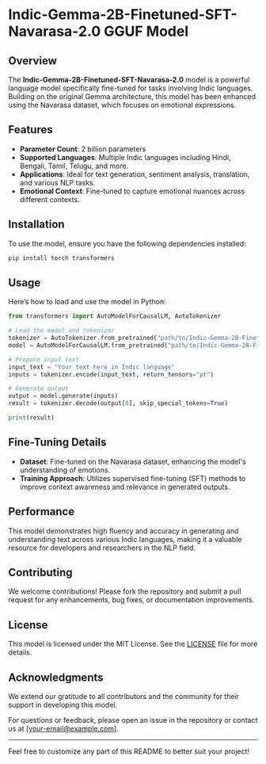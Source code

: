 # Indic-Gemma-2B-Finetuned-SFT-Navarasa-2.0 GGUF Model

## Overview

The **Indic-Gemma-2B-Finetuned-SFT-Navarasa-2.0** model is a powerful language model specifically fine-tuned for tasks involving Indic languages. Building on the original Gemma architecture, this model has been enhanced using the Navarasa dataset, which focuses on emotional expressions.

## Features

- **Parameter Count**: 2 billion parameters
- **Supported Languages**: Multiple Indic languages including Hindi, Bengali, Tamil, Telugu, and more.
- **Applications**: Ideal for text generation, sentiment analysis, translation, and various NLP tasks.
- **Emotional Context**: Fine-tuned to capture emotional nuances across different contexts.

## Installation

To use the model, ensure you have the following dependencies installed:

```bash
pip install torch transformers
```

## Usage

Here’s how to load and use the model in Python:

```python
from transformers import AutoModelForCausalLM, AutoTokenizer

# Load the model and tokenizer
tokenizer = AutoTokenizer.from_pretrained("path/to/Indic-Gemma-2B-Finetuned-SFT-Navarasa-2.0")
model = AutoModelForCausalLM.from_pretrained("path/to/Indic-Gemma-2B-Finetuned-SFT-Navarasa-2.0")

# Prepare input text
input_text = "Your text here in Indic language"
inputs = tokenizer.encode(input_text, return_tensors="pt")

# Generate output
output = model.generate(inputs)
result = tokenizer.decode(output[0], skip_special_tokens=True)

print(result)
```

## Fine-Tuning Details

- **Dataset**: Fine-tuned on the Navarasa dataset, enhancing the model's understanding of emotions.
- **Training Approach**: Utilizes supervised fine-tuning (SFT) methods to improve context awareness and relevance in generated outputs.

## Performance

This model demonstrates high fluency and accuracy in generating and understanding text across various Indic languages, making it a valuable resource for developers and researchers in the NLP field.

## Contributing

We welcome contributions! Please fork the repository and submit a pull request for any enhancements, bug fixes, or documentation improvements.

## License

This model is licensed under the MIT License. See the [LICENSE](LICENSE) file for more details.

## Acknowledgments

We extend our gratitude to all contributors and the community for their support in developing this model.

For questions or feedback, please open an issue in the repository or contact us at [your-email@example.com].

---

Feel free to customize any part of this README to better suit your project!

